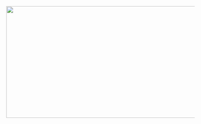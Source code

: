<a href="https://github.com/devxb/gitanimals">
<img
  src="https://render.gitanimals.org/lines/kmhayeon?pet-id="586800834629404106?pet-id=597328819029560929?pet-id=645072009360830630?pet-id=656855014733110542?pet-id=657010665618789267?pet-id=658331931810323817?pet-id=663365882617236742"
  width="600"
  height="300"
/>
</a>
